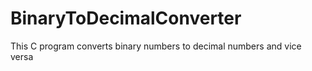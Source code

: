 # BinaryToDecimalConverter
This C program converts binary numbers to decimal numbers and vice versa
